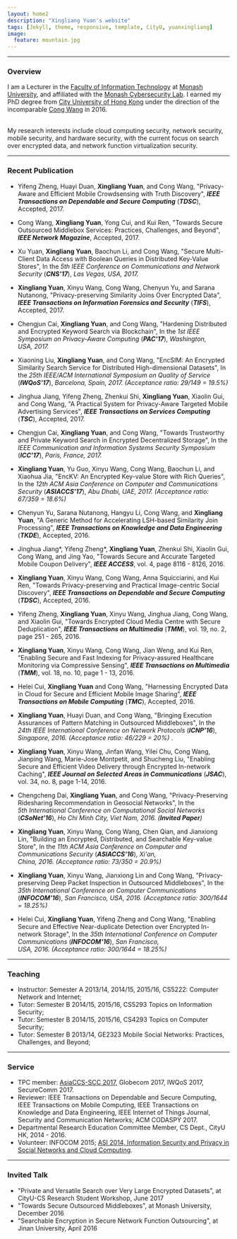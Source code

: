 ```yaml
---
layout: home2
description: "Xingliang Yuan's website"
tags: [Jekyll, theme, responsive, template, CityU, yuanxingliang]
image:
  feature: mountain.jpg
---
```


---

### Overview

I am a Lecturer in the [Faculty of Information Technology](https://www.monash.edu/it) at [Monash University](https://www.monash.edu/it/about-us/our-rankings), and affiliated with the [Monash Cybersecurity Lab](http://www.monash.edu/cybersecurity-lab). I earned my PhD degree from [City University of Hong Kong](http://www.cityu.edu.hk/) under the direction of the incomparable [Cong Wang](http://www.cs.cityu.edu.hk/~congwang/) in 2016.

<br />
My research interests include cloud computing security, network security, mobile security, and hardware security, with the current focus on search over encrypted data, and network function virtualization security.

---

### Recent Publication

- Yifeng Zheng, Huayi Duan, **Xingliang Yuan**, and Cong Wang, "Privacy-Aware and Efficient Mobile Crowdsensing with Truth Discovery", **_IEEE Transactions on Dependable and Secure Computing_** (**_TDSC_**), Accepted, 2017.

- Cong Wang, **Xingliang Yuan**, Yong Cui, and Kui Ren, "Towards Secure Outsourced Middlebox Services: Practices, Challenges, and Beyond", **_IEEE Network Magazine_**, Accepted, 2017.

- Xu Yuan, **Xingliang Yuan**, Baochun Li, and Cong Wang, "Secure Multi-Client Data Access with Boolean Queries in Distributed Key-Value Stores", In the _5th IEEE Conference on Communications and Network Security_ (**_CNS'17_**), _Las Vegas, USA, 2017._

- **Xingliang Yuan**, Xinyu Wang, Cong Wang, Chenyun Yu, and Sarana Nutanong, "Privacy-preserving Similarity Joins Over Encrypted Data", **_IEEE Transactions on Information Forensics and Security_** (**_TIFS_**), Accepted, 2017.

- Chengjun Cai, **Xingliang Yuan**, and Cong Wang, "Hardening Distributed and Encrypted Keyword Search via Blockchain", In the _1st IEEE Symposium on Privacy-Aware Computing_ (**_PAC'17_**), _Washington, USA, 2017._

- Xiaoning Liu, **Xingliang Yuan**, and Cong Wang, "EncSIM: An Encrypted Similarity Search Service for Distributed High-dimensional Datasets", In the _25th IEEE/ACM International Symposium on Quality of Service_ (**_IWQoS'17_**), _Barcelona, Spain, 2017. (Acceptance ratio: 29/149 = 19.5%)_

- Jinghua Jiang, Yifeng Zheng,  Zhenkui Shi, **Xingliang Yuan**, Xiaolin Gui, and Cong Wang, "A Practical System for Privacy-Aware Targeted Mobile Advertising Services", **_IEEE Transactions on Services Computing_** (**_TSC_**), Accepted, 2017.

- Chengjun Cai, **Xingliang Yuan**, and Cong Wang, "Towards Trustworthy and Private Keyword Search in Encrypted Decentralized Storage", In the _IEEE Communication and Information Systems Security Symposium_ (**_ICC'17_**), _Paris, France, 2017._

- **Xingliang Yuan**, Yu Guo, Xinyu Wang, Cong Wang, Baochun Li, and Xiaohua Jia, "EncKV: An Encrypted Key-value Store with Rich Queries", In the _12th ACM Asia Conference on Computer and Communications Security_ (**_ASIACCS'17_**), _Abu Dhabi, UAE, 2017. (Acceptance ratio: 67/359 = 18.6%)_

- Chenyun Yu, Sarana Nutanong, Hangyu Li, Cong Wang, and **Xingliang Yuan**, "A Generic Method for Accelerating LSH-based Similarity Join Processing", **_IEEE Transactions on Knowledge and Data Engineering_** (**_TKDE_**), Accepted, 2016.

- Jinghua Jiang\*, Yifeng Zheng\*, **Xingliang Yuan**, Zhenkui Shi, Xiaolin Gui, Cong Wang, and Jing Yao, "Towards Secure and Accurate Targeted Mobile Coupon Delivery", **_IEEE ACCESS_**, vol. 4, page 8116 - 8126, 2016.

- **Xingliang Yuan**, Xinyu Wang, Cong Wang, Anna Squicciarini, and Kui Ren, "Towards Privacy-preserving and Practical Image-centric Social Discovery", **_IEEE Transactions on Dependable and Secure Computing_** (**_TDSC_**), Accepted, 2016.

- Yifeng Zheng, **Xingliang Yuan**, Xinyu Wang, Jinghua Jiang, Cong Wang, and Xiaolin Gui, "Towards Encrypted Cloud Media Centre with Secure Deduplication", **_IEEE Transactions on Multimedia_** (**_TMM_**), vol. 19, no. 2, page 251 - 265, 2016.

- **Xingliang Yuan**, Xinyu Wang, Cong Wang, Jian Weng, and Kui Ren, "Enabling Secure and Fast Indexing for Privacy-assured Healthcare Monitoring via Compressive Sensing", **_IEEE Transactions on Multimedia_** (**_TMM_**), vol. 18, no. 10, page 1 - 13, 2016.

- Helei Cui, **Xingliang Yuan** and Cong Wang, "Harnessing Encrypted Data in Cloud for Secure and Efficient Mobile Image Sharing", **_IEEE Transactions on Mobile Computing_** (**_TMC_**), Accepted, 2016.

- **Xingliang Yuan**, Huayi Duan, and Cong Wang, "Bringing Execution Assurances of Pattern Matching in Outsourced Middleboxes", In the _24th IEEE International Conference on Network Protocols_ (**_ICNP'16_**), _Singapore, 2016. (Acceptance ratio: 46/229 = 20%)_ .

- **Xingliang Yuan**, Xinyu Wang, Jinfan Wang, Yilei Chu, Cong Wang, Jianping Wang, Marie-Jose Montpetit, and Shucheng Liu, "Enabling Secure and Efficient Video Delivery through Encrypted In-network Caching", **_IEEE Journal on Selected Areas in Communications_** (**_JSAC_**), vol. 34, no. 8, page 1-14, 2016.

- Chengcheng Dai, **Xingliang Yuan**, and Cong Wang, "Privacy-Preserving Ridesharing Recommendation in Geosocial Networks", In the _5th International Conference on Computational Social Networks_ (**_CSoNet'16_**), _Ho Chi Minh City, Viet Nam, 2016. (**Invited Paper**)_

- **Xingliang Yuan**, Xinyu Wang, Cong Wang, Chen Qian, and Jianxiong Lin, "Building an Encrypted, Distributed, and Searchable Key-value Store", In the _11th ACM Asia Conference on Computer and Communications Security_ (**_ASIACCS'16_**), _Xi'an, China, 2016. (Acceptance ratio: 73/350 = 20.9%)_

- **Xingliang Yuan**, Xinyu Wang, Jianxiong Lin and Cong Wang, "Privacy-preserving Deep Packet Inspection in Outsourced Middleboxes", In the _35th International Conference on Computer Communications_ (**_INFOCOM'16_**), _San Francisco, USA, 2016. (Acceptance ratio: 300/1644 = 18.25%)_

- Helei Cui, **Xingliang Yuan**, Yifeng Zheng and Cong Wang, "Enabling Secure and Effective Near-duplicate Detection over Encrypted In-network Storage", In the _35th International Conference on Computer Communications_ (**_INFOCOM'16_**), _San Francisco, USA, 2016. (Acceptance ratio: 300/1644 = 18.25%)_

---

### Teaching

- Instructor: Semester A 2013/14, 2014/15, 2015/16, CS5222: Computer Network and Internet;
- Tutor: Semester B 2014/15, 2015/16, CS5293 Topics on Information Security;
- Tutor: Semester B 2014/15, 2015/16, CS4293 Topics on Computer Security;
- Tutor: Semester B 2013/14, GE2323 Mobile Social Networks: Practices, Challenges, and Beyond;

---

### Service

- TPC member: [AsiaCCS-SCC 2017](https://conference.cs.cityu.edu.hk/asiaccsscc/index.html), Globecom 2017, IWQoS 2017,  SecureComm 2017.
- Reviewer: IEEE Transactions on Dependable and Secure Computing, IEEE Transactions on Mobile Computing, IEEE Transactions on Knowledge and Data Engineering, IEEE Internet of Things Journal, Security and Communication Networks; ACM CODASPY 2017.
- Departmental Research Education Committee Member, CS Dept., CityU HK, 2014 - 2016.
- Volunteer: INFOCOM 2015; [ASI 2014, Information Security and Privacy in Social Networks and Cloud Computing](http://conference.cs.cityu.edu.hk/asi14/index.htm).

---

### Invited Talk

- "Private and Versatile Search over Very Large Encrypted Datasets", at CityU-CS Research Student Workshop, June 2017
- "Towards Secure Outsourced Middleboxes", at Monash University, December 2016
- "Searchable Encryption in Secure Network Function Outsourcing", at Jinan University, April 2016

